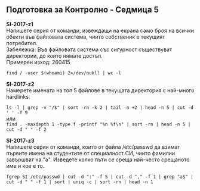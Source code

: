 ## Подготовка за Контролно - Седмица 5

**SI-2017-z1** <br/>Напишете серия от команди, извеждащи на екрана само броя на всички обекти във файловата система, чиито собственик е текущият потребител. <br/>Забележка: Във файловата система със сигурност съществуват директории, до които нямате достъп.<br/>Примерен изход: 260415

`find / -user $(whoami) 2>/dev/nukll | wc -l`

**SI-2017-z2**<br/>Намерете имената на топ 5 файлове в текущата директория с най-много hardlinks.

`ls -l | grep -v "/$" | sort -rn -k 2 | tail -n +2 | head -n 5 | cut -d ' ' -f 9` <br/>или  <br/>`find . -maxdepth 1 -type f -printf "%n %f\n" | sort -rn | head -n 5 | cut -d " " -f 2`

**SI-2017-z3**<br/>Напишете серия от команди, които от файла /etc/passwd да взимат първите имена на студентите от специалност СИ, чиито фамилии завършват на "а". Изведете колко пъти се среща най-често срещаното име и кое е то.

`fgrep SI /etc/passwd | cut -d ":" -f 5 | cut -d "," -f 1 | grep "a$" | cut -d " " -f 1 | sort | uniq -c | sort -rn | head -n 1`